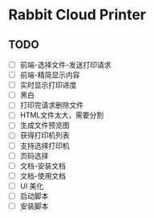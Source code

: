 # Rabbit Cloud Printer

## TODO

- [ ] 前端-选择文件-发送打印请求
- [ ] 前端-精简显示内容
- [ ] 实时显示打印进度
- [ ] 黑白
- [ ] 打印完请求删除文件
- [ ] HTML文件太大，需要分割
- [ ] 生成文件预览图
- [ ] 获得打印机列表
- [ ] 支持选择打印机
- [ ] 页码选择
- [ ] 文档-安装文档
- [ ] 文档-使用文档
- [ ] UI 美化
- [ ] 启动脚本
- [ ] 安装脚本
